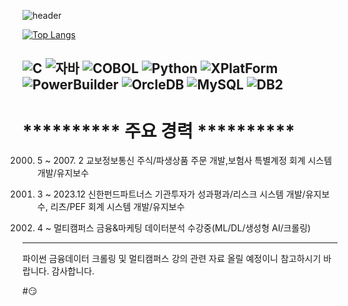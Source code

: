 ![header](https://capsule-render.vercel.app/api?type=shark&color=auto&height=300&section=header&text=마법의城%20GITHUB&fontSize=90&animation=fadeIn)

[![Top Langs](https://github-readme-stats.vercel.app/api/top-langs/?username=BaekDongYeol&layout=compact)](https://github.com/BaekDongYeol/github-readme-stats)

![C](https://img.shields.io/badge/-C-123456?style=flat-square&logo=C&logoColor=ffffff)
![자바](https://img.shields.io/badge/-자바-123456?style=flat&logo=Java&logoColor=ffffff)
![COBOL](https://img.shields.io/badge/-COBOL-123456?style=flat&logo=COBOL&logoColor=ffffff)
![Python](https://img.shields.io/badge/-Python-123456?style=flat&logo=Python&logoColor=ffffff)
![XPlatForm](https://img.shields.io/badge/-XPlatForm-007396?style=flat&logo=XPlatForm&logoColor=blue)
![PowerBuilder](https://img.shields.io/badge/-PowerBuilder-007396?style=flat&logo=PowerBuilder&logoColor=blue)
![OrcleDB](https://img.shields.io/badge/-OrcleDB-1F305F?style=flat-square&logo=OrcleDB&logoColor=green)
![MySQL](https://img.shields.io/badge/-MySQL-1F305F?style=flat-square&logo=MySQL&logoColor=green)
![DB2](https://img.shields.io/badge/-DB2-1F305F?style=flat-square&logo=DB2&logoColor=green)
---
# ********** 주요 경력 ********** 

2000. 5 ~ 2007. 2 교보정보통신 주식/파생상품 주문 개발,보험사 특별계정 회계 시스템 개발/유지보수

2007. 3 ~ 2023.12 신한펀드파트너스 기관투자가 성과평과/리스크 시스템 개발/유지보수, 리츠/PEF 회계 시스템 개발/유지보수

2024. 4 ~         멀티캠퍼스 금융&마케팅 데이터분석 수강중(ML/DL/생성형 AI/크롤링)

---
파이썬 금융데이터 크롤링 및 멀티캠퍼스 강의 관련 자료 올릴 예정이니 참고하시기 바랍니다.
감사합니다.

#:smirk:

